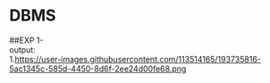 # DBMS
##EXP 1-<br/>
output:<br/>
 1.https://user-images.githubusercontent.com/113514165/193735816-5ac1345c-585d-4450-8d6f-2ee24d00fe68.png
